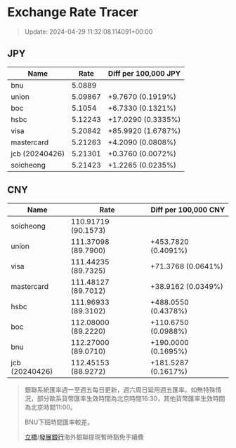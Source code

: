 # Exchange Rate Tracer

> Update: 2024-04-29 11:32:08.114091+00:00

## JPY

| Name           |    Rate | Diff per 100,000 JPY   |
|----------------|---------|------------------------|
| bnu            | 5.0889  |                        |
| union          | 5.09867 | +9.7670 (0.1919%)      |
| boc            | 5.1054  | +6.7330 (0.1321%)      |
| hsbc           | 5.12243 | +17.0290 (0.3335%)     |
| visa           | 5.20842 | +85.9920 (1.6787%)     |
| mastercard     | 5.21263 | +4.2090 (0.0808%)      |
| jcb (20240426) | 5.21301 | +0.3760 (0.0072%)      |
| soicheong      | 5.21423 | +1.2265 (0.0235%)      |

## CNY

| Name           | Rate                | Diff per 100,000 CNY   |
|----------------|---------------------|------------------------|
| soicheong      | 110.91719	(90.1573) |                        |
| union          | 111.37098	(89.7900) | +453.7820 (0.4091%)    |
| visa           | 111.44235	(89.7325) | +71.3768 (0.0641%)     |
| mastercard     | 111.48127	(89.7012) | +38.9162 (0.0349%)     |
| hsbc           | 111.96933	(89.3102) | +488.0550 (0.4378%)    |
| boc            | 112.08000	(89.2220) | +110.6750 (0.0988%)    |
| bnu            | 112.27000	(89.0710) | +190.0000 (0.1695%)    |
| jcb (20240426) | 112.45153	(88.9272) | +181.5287 (0.1617%)    |


> 銀聯系統匯率週一至週五每日更新，週六周日延用週五匯率。如無特殊情況，部分歐系貨幣匯率生效時間為北京時間16:30，其他貨幣匯率生效時間為北京時間11:00。
>
> BNU下班時間匯率較差。
>
> [立橋](https://www.wlbank.com.mo/uploads/ueditor/file/20181211/1544536513900230.pdf)/[發展銀行](https://www.mdb.com.mo/Service_Charges_20230728.pdf)海外銀聯提現暫時豁免手續費

